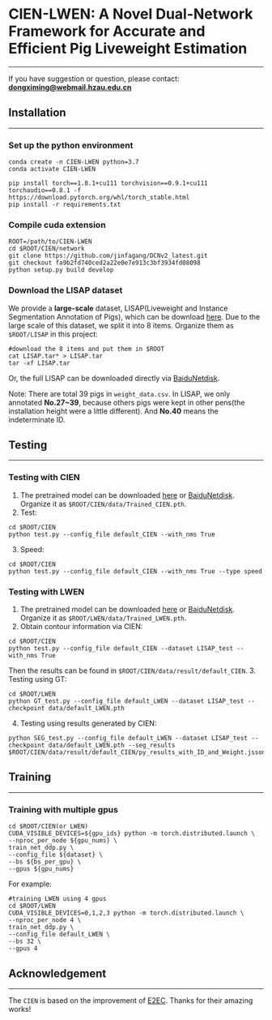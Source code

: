 # CIEN-LWEN: A Novel Dual-Network Framework for Accurate and Efficient Pig Liveweight Estimation

---
If you have suggestion or question, please contact: **dongximing@webmail.hzau.edu.cn**
## Installation

---
### Set up the python environment
```shell
conda create -n CIEN-LWEN python=3.7
conda activate CIEN-LWEN

pip install torch==1.8.1+cu111 torchvision==0.9.1+cu111 torchaudio==0.8.1 -f https://download.pytorch.org/whl/torch_stable.html
pip install -r requirements.txt
```
### Compile cuda extension
```shell
ROOT=/path/to/CIEN-LWEN
cd $ROOT/CIEN/network
git clone https://github.com/jinfagang/DCNv2_latest.git
git checkout fa9b2fd740ced2a22e0e7e913c3bf3934fd08098
python setup.py build develop
```
### Download the LISAP dataset
We provide a **large-scale** dataset, LISAP(Liveweight and Instance Segmentation Annotation of Pigs), which
can be download [here](https://ttttt.link/room/67297c70a9b9c). Due to the large scale of this dataset, we split it into 8 items.
Organize them as `$ROOT/LISAP` in this project:
```shell
#download the 8 items and put them in $ROOT
cat LISAP.tar* > LISAP.tar
tar -xf LISAP.tar
```
Or, the full LISAP can be downloaded directly via [BaiduNetdisk](https://pan.baidu.com/s/1E_n8rVdCowam4rIpzbr8pA?pwd=hzau).

Note: There are total 39 pigs in `weight_data.csv`. In LISAP, we only annotated **No.27~39**, because others pigs were
kept in other pens(the installation height were a little different). And **No.40** means the indeterminate ID.

## Testing

---

### Testing with CIEN
1. The pretrained model can be downloaded [here](https://tmp.link/f/67281ed4da45b) or [BaiduNetdisk](https://pan.baidu.com/s/135eHmhn9ZjMb7WSsfgecNw?pwd=hzau). Organize it as `$ROOT/CIEN/data/Trained_CIEN.pth`.
2. Test:
```shell
cd $ROOT/CIEN
python test.py --config_file default_CIEN --with_nms True
```
3. Speed:
```shell
cd $ROOT/CIEN
python test.py --config_file default_CIEN --with_nms True --type speed
```

### Testing with LWEN
1. The pretrained model can be downloaded [here](https://tmp.link/f/67281f1df3154) or [BaiduNetdisk](https://pan.baidu.com/s/1_tRlfB6ciFVE25igS2_riw?pwd=hzau). Organize it as `$ROOT/LWEN/data/Trained_LWEN.pth`.
2. Obtain contour information via CIEN:
```shell
cd $ROOT/CIEN
python test.py --config_file default_CIEN --dataset LISAP_test --with_nms True
```
Then the results can be found in `$ROOT/CIEN/data/result/default_CIEN`.
3. Testing using GT:
```shell
cd $ROOT/LWEN
python GT_test.py --config_file default_LWEN --dataset LISAP_test --checkpoint data/default_LWEN.pth
```
4. Testing using results generated by CIEN:
```shell
python SEG_test.py --config_file default_LWEN --dataset LISAP_test --checkpoint data/default_LWEN.pth --seg_results $ROOT/CIEN/data/result/default_CIEN/py_results_with_ID_and_Weight.jsson
```

## Training

---
### Training with multiple gpus
```shell
cd $ROOT/CIEN(or LWEN)
CUDA_VISIBLE_DEVICES=${gpu_ids} python -m torch.distributed.launch \
--nproc_per_node ${gpu_nums} \
train_net_ddp.py \
--config_file ${dataset} \
--bs ${bs_per_gpu} \
--gpus ${gpu_nums}
```
For example:
```shell
#training LWEN using 4 gpus
cd $ROOT/LWEN
CUDA_VISIBLE_DEVICES=0,1,2,3 python -m torch.distributed.launch \
--nproc_per_node 4 \
train_net_ddp.py \
--config_file default_LWEN \
--bs 32 \
--gpus 4
```

## Acknowledgement

---
The `CIEN` is based on the improvement of [E2EC](https://github.com/zhang-tao-whu/e2ec). Thanks for their amazing works!

